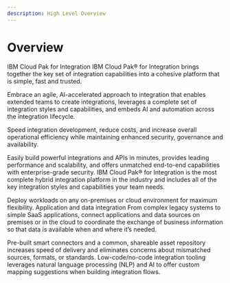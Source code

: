 ```yaml
---
description: High Level Overview
---
```


# Overview

IBM Cloud Pak for Integration IBM Cloud Pak® for Integration brings together the key set of integration capabilities into a cohesive platform that is simple, fast and trusted. 

Embrace an agile, AI-accelerated approach to integration that enables extended teams to create integrations, leverages a complete set of integration styles and capabilities, and embeds AI and automation across the integration lifecycle. 

Speed integration development, reduce costs, and increase overall operational efficiency while maintaining enhanced security, governance and availability. 

Easily build powerful integrations and APIs in minutes, provides leading performance and scalability, and offers unmatched end-to-end capabilities with enterprise-grade security. IBM Cloud Pak® for Integration is the most complete hybrid integration platform in the industry and includes all of the key integration styles and capabilities your team needs. 

Deploy workloads on any on-premises or cloud environment for maximum flexibility. Application and data integration From complex legacy systems to simple SaaS applications, connect applications and data sources on premises or in the cloud to coordinate the exchange of business information so that data is available when and where it’s needed. 

Pre-built smart connectors and a common, shareable asset repository increases speed of delivery and eliminates concerns about mismatched sources, formats, or standards. Low-code/no-code integration tooling leverages natural language processing \(NLP\) and AI to offer custom mapping suggestions when building integration flows.

